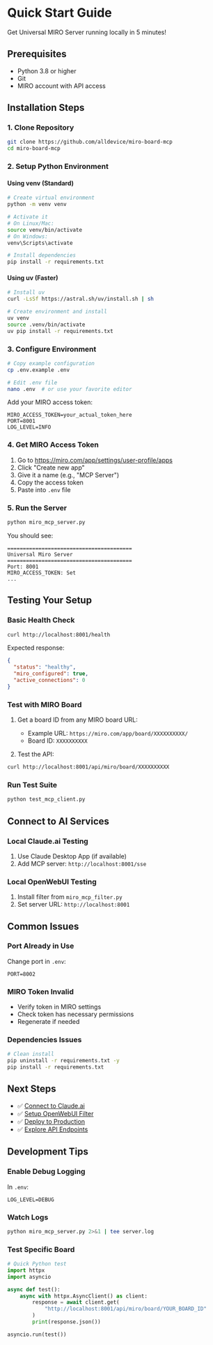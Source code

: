 # Quick Start Guide

Get Universal MIRO Server running locally in 5 minutes!

## Prerequisites

- Python 3.8 or higher
- Git
- MIRO account with API access

## Installation Steps

### 1. Clone Repository

```bash
git clone https://github.com/alldevice/miro-board-mcp
cd miro-board-mcp
```

### 2. Setup Python Environment

#### Using venv (Standard)
```bash
# Create virtual environment
python -m venv venv

# Activate it
# On Linux/Mac:
source venv/bin/activate
# On Windows:
venv\Scripts\activate

# Install dependencies
pip install -r requirements.txt
```

#### Using uv (Faster)
```bash
# Install uv
curl -LsSf https://astral.sh/uv/install.sh | sh

# Create environment and install
uv venv
source .venv/bin/activate
uv pip install -r requirements.txt
```

### 3. Configure Environment

```bash
# Copy example configuration
cp .env.example .env

# Edit .env file
nano .env  # or use your favorite editor
```

Add your MIRO access token:
```env
MIRO_ACCESS_TOKEN=your_actual_token_here
PORT=8001
LOG_LEVEL=INFO
```

### 4. Get MIRO Access Token

1. Go to https://miro.com/app/settings/user-profile/apps
2. Click "Create new app"
3. Give it a name (e.g., "MCP Server")
4. Copy the access token
5. Paste into `.env` file

### 5. Run the Server

```bash
python miro_mcp_server.py
```

You should see:
```
========================================
Universal Miro Server
========================================
Port: 8001
MIRO_ACCESS_TOKEN: Set
...
```

## Testing Your Setup

### Basic Health Check
```bash
curl http://localhost:8001/health
```

Expected response:
```json
{
  "status": "healthy",
  "miro_configured": true,
  "active_connections": 0
}
```

### Test with MIRO Board

1. Get a board ID from any MIRO board URL:
   - Example URL: `https://miro.com/app/board/XXXXXXXXXX/`
   - Board ID: `XXXXXXXXXX`

2. Test the API:
```bash
curl http://localhost:8001/api/miro/board/XXXXXXXXXX
```

### Run Test Suite
```bash
python test_mcp_client.py
```

## Connect to AI Services

### Local Claude.ai Testing
1. Use Claude Desktop App (if available)
2. Add MCP server: `http://localhost:8001/sse`

### Local OpenWebUI Testing
1. Install filter from `miro_mcp_filter.py`
2. Set server URL: `http://localhost:8001`

## Common Issues

### Port Already in Use
Change port in `.env`:
```env
PORT=8002
```

### MIRO Token Invalid
- Verify token in MIRO settings
- Check token has necessary permissions
- Regenerate if needed

### Dependencies Issues
```bash
# Clean install
pip uninstall -r requirements.txt -y
pip install -r requirements.txt
```

## Next Steps

- ✅ [Connect to Claude.ai](CLAUDE_INTEGRATION.md)
- ✅ [Setup OpenWebUI Filter](OPENWEBUI_SETUP.md)
- ✅ [Deploy to Production](SETUP_GUIDE.md)
- ✅ [Explore API Endpoints](API_REFERENCE.md)

## Development Tips

### Enable Debug Logging
In `.env`:
```env
LOG_LEVEL=DEBUG
```

### Watch Logs
```bash
python miro_mcp_server.py 2>&1 | tee server.log
```

### Test Specific Board
```python
# Quick Python test
import httpx
import asyncio

async def test():
    async with httpx.AsyncClient() as client:
        response = await client.get(
            "http://localhost:8001/api/miro/board/YOUR_BOARD_ID"
        )
        print(response.json())

asyncio.run(test())
```